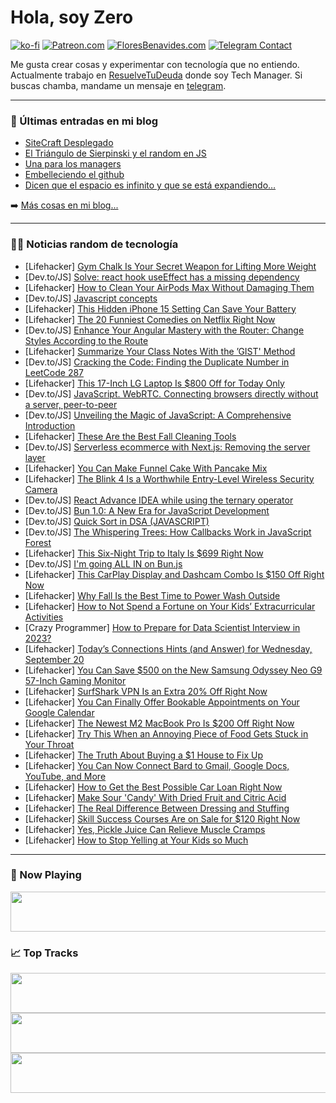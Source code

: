 # Hola, soy Zero

[![ko-fi](https://ko-fi.com/img/githubbutton_sm.svg)](https://ko-fi.com/J3J4N0LUK)
[![Patreon.com](https://img.shields.io/endpoint.svg?url=https%3A%2F%2Fshieldsio-patreon.vercel.app%2Fapi%3Fusername%3Dzerodragon%26type%3Dpatrons&style=for-the-badge)](https://patreon.com/zerodragon)
[![FloresBenavides.com](https://img.shields.io/website?down_message=oops&label=MiBlog&style=for-the-badge&up_message=online&url=https%3A%2F%2Ffloresbenavides.com)](https://floresbenavides.com)
[![Telegram Contact](https://img.shields.io/badge/escr%C3%ADbeme-ZeroDragon-%2326A5E4?style=for-the-badge&logo=telegram)](https://t.me/zerodragon)

Me gusta crear cosas y experimentar con tecnología que no entiendo.
Actualmente trabajo en [ResuelveTuDeuda](http://github.com/resuelve) donde soy Tech Manager.
Si buscas chamba, mandame un mensaje en [telegram](https://t.me/zerodragon).

---

### 📕 Últimas entradas en mi blog
<!-- BLOG-POST-LIST:START -->
- [SiteCraft Desplegado](https://floresbenavides.com/sitecraft-desplegado/)
- [El Triángulo de Sierpinski y el random en JS](https://floresbenavides.com/el-triangulo-de-sierpinski-y-el-random-en-js/)
- [Una para los managers](https://floresbenavides.com/una-para-los-managers/)
- [Embelleciendo el github](https://floresbenavides.com/embelleciendo-el-github/)
- [Dicen que el espacio es infinito y que se está expandiendo…](https://floresbenavides.com/dicen-que-el-espacio-es-infinito-y-que-se-esta-expandiendo/)
<!-- BLOG-POST-LIST:END -->

➡️ [Más cosas en mi blog...](https://floresbenavides.com)

---

### 👨‍💻 Noticias random de tecnología
<!-- TECH-POSTS:START -->
- [Lifehacker] [Gym Chalk Is Your Secret Weapon for Lifting More Weight](https://lifehacker.com/gym-chalk-is-your-secret-weapon-for-lifting-more-weight-1850857195)
- [Dev.to/JS] [Solve: react hook useEffect has a missing dependency](https://dev.to/reactjsguru/solve-react-hook-useeffect-has-a-missing-dependency-1p5b)
- [Lifehacker] [How to Clean Your AirPods Max Without Damaging Them](https://lifehacker.com/how-to-clean-your-airpods-max-without-damaging-them-1850855676)
- [Dev.to/JS] [Javascript concepts](https://dev.to/kartikg09/javascript-concepts-161g)
- [Lifehacker] [This Hidden iPhone 15 Setting Can Save Your Battery](https://lifehacker.com/this-hidden-iphone-15-setting-can-save-your-battery-1850856552)
- [Lifehacker] [The 20 Funniest Comedies on Netflix Right Now](https://lifehacker.com/best-comedies-netflix-1850849503)
- [Dev.to/JS] [Enhance Your Angular Mastery with the Router: Change Styles According to the Route](https://dev.to/fredydlemus/enhance-your-angular-mastery-with-the-router-change-styles-according-to-the-route-1dkj)
- [Lifehacker] [Summarize Your Class Notes With the ’GIST&#39; Method](https://lifehacker.com/how-to-use-the-gist-study-method-1850855542)
- [Dev.to/JS] [Cracking the Code: Finding the Duplicate Number in LeetCode 287](https://dev.to/speaklouder/cracking-the-code-finding-the-duplicate-number-in-leetcode-287-gf7)
- [Lifehacker] [This 17-Inch LG Laptop Is $800 Off for Today Only](https://lifehacker.com/this-17-inch-lg-laptop-is-800-off-today-only-1850856914)
- [Dev.to/JS] [JavaScript. WebRTC. Connecting browsers directly without a server, peer-to-peer](https://dev.to/alexboyko/javascript-webrtc-connecting-browsers-directly-without-a-server-peer-to-peer-42lj)
- [Dev.to/JS] [Unveiling the Magic of JavaScript: A Comprehensive Introduction](https://dev.to/lollalolitta/unveiling-the-magic-of-javascript-a-comprehensive-introduction-3bpm)
- [Lifehacker] [These Are the Best Fall Cleaning Tools](https://lifehacker.com/these-are-the-best-fall-cleaning-tools-1850856721)
- [Dev.to/JS] [Serverless ecommerce with Next.js: Removing the server layer](https://dev.to/medusajs/serverless-ecommerce-with-nextjs-removing-the-server-layer-4ap9)
- [Lifehacker] [You Can Make Funnel Cake With Pancake Mix](https://lifehacker.com/you-can-make-funnel-cake-with-pancake-mix-1850853970)
- [Lifehacker] [The Blink 4 Is a Worthwhile Entry-Level Wireless Security Camera](https://lifehacker.com/blink-outdoor-4-security-camera-review-1850855801)
- [Dev.to/JS] [React Advance IDEA while using the ternary operator](https://dev.to/kartheek_dev/react-advance-idea-while-using-the-ternary-operator-ao9)
- [Dev.to/JS] [Bun 1.0: A New Era for JavaScript Development](https://dev.to/taquiimam14/bun-10-a-new-era-for-javascript-development-2oe5)
- [Dev.to/JS] [Quick Sort in DSA &lpar;JAVASCRIPT&rpar;](https://dev.to/kartheek_dev/quick-sort-in-dsa-javascript-3ggp)
- [Dev.to/JS] [The Whispering Trees: How Callbacks Work in JavaScript Forest](https://dev.to/init_chandan/the-whispering-trees-how-callbacks-work-in-javascript-forest-277l)
- [Lifehacker] [This Six-Night Trip to Italy Is $699 Right Now](https://lifehacker.com/this-six-night-trip-to-italy-is-699-right-now-1850854333)
- [Dev.to/JS] [I&#39;m going ALL IN on Bun.js](https://dev.to/jacklehamster/im-going-all-in-on-bunjs-3ljk)
- [Lifehacker] [This CarPlay Display and Dashcam Combo Is $150 Off Right Now](https://lifehacker.com/this-carplay-display-and-dashcam-combo-is-150-off-righ-1850854048)
- [Lifehacker] [Why Fall Is the Best Time to Power Wash Outside](https://lifehacker.com/why-fall-is-the-best-time-to-power-wash-outside-1850853383)
- [Lifehacker] [How to Not Spend a Fortune on Your Kids’ Extracurricular Activities](https://lifehacker.com/how-to-not-spend-a-fortune-on-your-kids-extracurricula-1850852736)
- [Crazy Programmer] [How to Prepare for Data Scientist Interview in 2023?](https://www.thecrazyprogrammer.com/2023/09/how-to-prepare-for-data-scientist-interview.html)
- [Lifehacker] [Today’s Connections Hints &lpar;and Answer&rpar; for Wednesday, September 20](https://lifehacker.com/connections-answer-today-september-20-2023-1850852268)
- [Lifehacker] [You Can Save $500 on the New Samsung Odyssey Neo G9 57-Inch Gaming Monitor](https://lifehacker.com/you-can-save-500-on-the-new-samsung-odyssey-neo-g9-57-1850852797)
- [Lifehacker] [SurfShark VPN Is an Extra 20% Off Right Now](https://lifehacker.com/surfshark-vpn-is-an-extra-20-off-right-now-1850842968)
- [Lifehacker] [You Can Finally Offer Bookable Appointments on Your Google Calendar](https://lifehacker.com/you-can-finally-offer-bookable-appointments-on-your-goo-1850853638)
- [Lifehacker] [The Newest M2 MacBook Pro Is $200 Off Right Now](https://lifehacker.com/the-newest-m2-macbook-pro-is-200-off-right-now-1850853811)
- [Lifehacker] [Try This When an Annoying Piece of Food Gets Stuck in Your Throat](https://lifehacker.com/the-most-efficient-ways-to-remove-food-stuck-in-your-th-1849099666)
- [Lifehacker] [The Truth About Buying a $1 House to Fix Up](https://lifehacker.com/the-truth-about-buying-a-1-house-to-fix-up-1850853013)
- [Lifehacker] [You Can Now Connect Bard to Gmail, Google Docs, YouTube, and More](https://lifehacker.com/set-up-google-bard-extensions-1850853309)
- [Lifehacker] [How to Get the Best Possible Car Loan Right Now](https://lifehacker.com/how-to-get-the-best-possible-car-loan-right-now-1850852528)
- [Lifehacker] [Make Sour &#39;Candy&#39; With Dried Fruit and Citric Acid](https://lifehacker.com/homemade-sour-candy-recipe-1850853390)
- [Lifehacker] [The Real Difference Between Dressing and Stuffing](https://lifehacker.com/the-difference-between-stuffing-and-dressing-1847999886)
- [Lifehacker] [Skill Success Courses Are on Sale for $120 Right Now](https://lifehacker.com/skill-success-courses-are-on-sale-for-120-right-now-1850842581)
- [Lifehacker] [Yes, Pickle Juice Can Relieve Muscle Cramps](https://lifehacker.com/pickle-juice-help-with-muscle-cramps-1850851267)
- [Lifehacker] [How to Stop Yelling at Your Kids so Much](https://lifehacker.com/how-to-stop-yelling-at-your-kids-so-much-1850851762)<!-- TECH-POSTS:END -->

---

### 🎵 Now Playing
<a href="https://spotify-now-playing-dun.vercel.app/now-playing?open"><img src="https://spotify-now-playing-dun.vercel.app/now-playing" width="540" height="64"></a>

### 📈 Top Tracks
<a href="https://spotify-now-playing-dun.vercel.app/top-tracks?i=1&open"><img src="https://spotify-now-playing-dun.vercel.app/top-tracks?i=1" width="540" height="64"></a>
<a href="https://spotify-now-playing-dun.vercel.app/top-tracks?i=2&open"><img src="https://spotify-now-playing-dun.vercel.app/top-tracks?i=2" width="540" height="64"></a>
<a href="https://spotify-now-playing-dun.vercel.app/top-tracks?i=3&open"><img src="https://spotify-now-playing-dun.vercel.app/top-tracks?i=3" width="540" height="64"></a>
